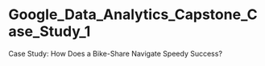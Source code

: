 # Google_Data_Analytics_Capstone_Case_Study_1
Case Study: How Does a Bike-Share Navigate Speedy Success?
